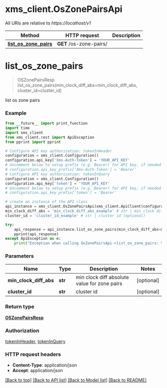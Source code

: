 # xms_client.OsZonePairsApi

All URIs are relative to *https://localhost/v1*

Method | HTTP request | Description
------------- | ------------- | -------------
[**list_os_zone_pairs**](OsZonePairsApi.md#list_os_zone_pairs) | **GET** /os-zone-pairs/ | 


# **list_os_zone_pairs**
> OSZonePairsResp list_os_zone_pairs(min_clock_diff_abs=min_clock_diff_abs, cluster_id=cluster_id)



list os zone pairs

### Example
```python
from __future__ import print_function
import time
import xms_client
from xms_client.rest import ApiException
from pprint import pprint

# Configure API key authorization: tokenInHeader
configuration = xms_client.Configuration()
configuration.api_key['Xms-Auth-Token'] = 'YOUR_API_KEY'
# Uncomment below to setup prefix (e.g. Bearer) for API key, if needed
# configuration.api_key_prefix['Xms-Auth-Token'] = 'Bearer'
# Configure API key authorization: tokenInQuery
configuration = xms_client.Configuration()
configuration.api_key['token'] = 'YOUR_API_KEY'
# Uncomment below to setup prefix (e.g. Bearer) for API key, if needed
# configuration.api_key_prefix['token'] = 'Bearer'

# create an instance of the API class
api_instance = xms_client.OsZonePairsApi(xms_client.ApiClient(configuration))
min_clock_diff_abs = 'min_clock_diff_abs_example' # str | min clock diff absolute value for zone pairs (optional)
cluster_id = 'cluster_id_example' # str | cluster id (optional)

try:
    api_response = api_instance.list_os_zone_pairs(min_clock_diff_abs=min_clock_diff_abs, cluster_id=cluster_id)
    pprint(api_response)
except ApiException as e:
    print("Exception when calling OsZonePairsApi->list_os_zone_pairs: %s\n" % e)
```

### Parameters

Name | Type | Description  | Notes
------------- | ------------- | ------------- | -------------
 **min_clock_diff_abs** | **str**| min clock diff absolute value for zone pairs | [optional] 
 **cluster_id** | **str**| cluster id | [optional] 

### Return type

[**OSZonePairsResp**](OSZonePairsResp.md)

### Authorization

[tokenInHeader](../README.md#tokenInHeader), [tokenInQuery](../README.md#tokenInQuery)

### HTTP request headers

 - **Content-Type**: application/json
 - **Accept**: application/json

[[Back to top]](#) [[Back to API list]](../README.md#documentation-for-api-endpoints) [[Back to Model list]](../README.md#documentation-for-models) [[Back to README]](../README.md)

